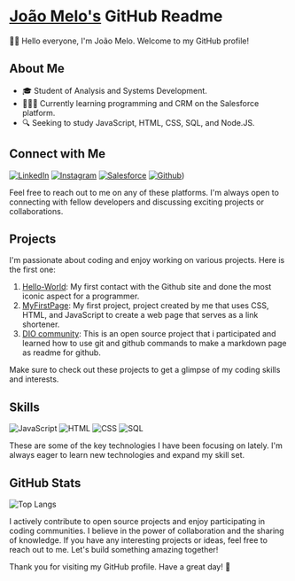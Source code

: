 # [João Melo's](https://https://github.com/johnnyssauro/) GitHub Readme

🖐🏾 Hello everyone, I'm João Melo. Welcome to my GitHub profile!

## About Me

- 🎓 Student of Analysis and Systems Development.
- 👩🏾‍💻 Currently learning programming and CRM on the Salesforce platform.
- 🔍 Seeking to study JavaScript, HTML, CSS, SQL, and Node.JS.

## Connect with Me

[![LinkedIn](https://img.shields.io/badge/LinkedIn-000?style=for-the-badge&logo=linkedin&logoColor=0E76A8)](https://www.linkedin.com/in/jo%C3%A3o-melo-ab137b263/)
[![Instagram](https://img.shields.io/badge/Instagram-000?style=for-the-badge&logo=instagram)](https://www.instagram.com/johnnyssauro/)
[![Salesforce](https://img.shields.io/badge/Salesforce-000?style=for-the-badge&logo=salesforce)](https://trailblazer.me/id/jmelo66/)
[![Github](https://img.shields.io/badge/Github-000?style=for-the-badge&logo=Github)](https://https://github.com/johnnyssauro/))

Feel free to reach out to me on any of these platforms. I'm always open to connecting with fellow developers and discussing exciting projects or collaborations.

## Projects

I'm passionate about coding and enjoy working on various projects. Here is the first one:

1. [Hello-World](https://github.com/johnnyssauro/hello-world): My first contact with the Github site and done the most iconic aspect for a programmer.
2. [MyFirstPage](https://github.com/johnnyssauro/.vscode): My first project, project created by me that uses CSS, HTML, and JavaScript to create a web page that serves as a link shortener.
3. [DIO community](https://github.com/johnnyssauro/dio-lab-open-source): This is an open source project that i participated and learned how to use git and github commands to make a markdown page as readme for github.

Make sure to check out these projects to get a glimpse of my coding skills and interests.

## Skills

![JavaScript](https://img.shields.io/badge/JavaScript-000?style=for-the-badge&logo=javascript)
![HTML](https://img.shields.io/badge/HTML-000?style=for-the-badge&logo=html5)
![CSS](https://img.shields.io/badge/CSS-000?style=for-the-badge&logo=css3)
![SQL](https://img.shields.io/badge/MySQL-000?style=for-the-badge&logo=mysql)

These are some of the key technologies I have been focusing on lately. I'm always eager to learn new technologies and expand my skill set.
## GitHub Stats
![Top Langs](https://github-readme-stats-git-masterrstaa-rickstaa.vercel.app/api/top-langs/?username=Johnnyssauro&bg_color=000&border_color=30A3DC&title_color=E94D5F&text_color=FFF)

I actively contribute to open source projects and enjoy participating in coding communities. I believe in the power of collaboration and the sharing of knowledge. If you have any interesting projects or ideas, feel free to reach out to me. Let's build something amazing together!

Thank you for visiting my GitHub profile. Have a great day! 🌟
